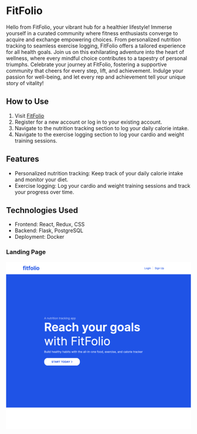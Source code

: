 # FitFolio

Hello from FitFolio, your vibrant hub for a healthier lifestyle! Immerse yourself in a curated community where fitness enthusiasts converge to acquire and exchange empowering choices. From personalized nutrition tracking to seamless exercise logging, FitFolio offers a tailored experience for all health goals. Join us on this exhilarating adventure into the heart of wellness, where every mindful choice contributes to a tapestry of personal triumphs. Celebrate your journey at FitFolio, fostering a supportive community that cheers for every step, lift, and achievement. Indulge your passion for well-being, and let every rep and achievement tell your unique story of vitality!


## How to Use

1. Visit [FitFolio](https://fitfolio-f7l3.onrender.com)
2. Register for a new account or log in to your existing account.
3. Navigate to the nutrition tracking section to log your daily calorie intake.
4. Navigate to the exercise logging section to log your cardio and weight training sessions.

## Features

* Personalized nutrition tracking: Keep track of your daily calorie intake and monitor your diet.
* Exercise logging: Log your cardio and weight training sessions and track your progress over time.


## Technologies Used
* Frontend: React, Redux, CSS
* Backend: Flask, PostgreSQL
* Deployment: Docker


### Landing Page
![](./images/landingpage.png)
